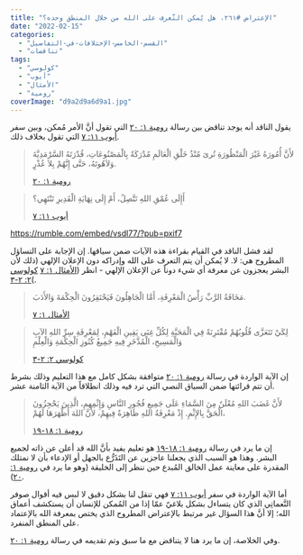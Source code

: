```yaml
---
title: "الإعتراض #٢٦١، هل يُمكن التَّعرف على الله من خلال المنطق وحده؟"
date: "2022-02-15"
categories: 
  - "القسم-الخامس-الإختلافات-في-التفاصيل"
  - "تناقضات"
tags: 
  - "كولوسي"
  - "أيوب"
  - "الأمثال"
  - "رومية"
coverImage: "d9a2d9a6d9a1.jpg"
---
```


يقول الناقد أنه يوجد تناقض بين رسالة [رومية ١: ٢٠](https://my.bible.com/bible/101/ROM.1.20) التي تقول أنَّ الأمر مُمكن، وبين سفر [أيوب ١١: ٧](https://my.bible.com/bible/101/JOB.11.7) التي تقول بخلاف ذلك.

> لأَنَّ أُمُورَهُ غَيْرَ الْمَنْظُورَةِ تُرىَ مُنْذُ خَلْقِ الْعَالَمِ مُدْرَكَةً بِالْمَصْنُوعَاتِ، قُدْرَتَهُ السَّرْمَدِيَّةَ وَلاَهُوتَهُ، حَتَّى إِنَّهُمْ بِلاَ عُذْرٍ.
> 
> [رومية ١: ٢٠](https://my.bible.com/bible/101/ROM.1.20)

> أَإِلَى عُمْقِ اللهِ تَتَّصِلُ، أَمْ إِلَى نِهَايَةِ الْقَدِيرِ تَنْتَهِي؟
> 
> [أيوب ١١: ٧](https://my.bible.com/bible/101/JOB.11.7)

https://rumble.com/embed/vsdl77/?pub=pxif7

لقد فشل الناقد في القيام بقراءة هذه الآيات ضمن سياقها. إن الإجابة على التساؤل المطروح هي: لا. لا يُمكن أن يتم التعرف على الله وإدراكه دون الإعلان الإلهي (ذلك لأن البشر يعجزون عن معرفة أي شيء دوناً عن الإعلان الإلهي - انظر ([الأمثال ١: ٧](https://my.bible.com/bible/101/PRO.1.7) [كولوسي ٢: ٢-٣](https://my.bible.com/bible/101/COL.2.2-3)(.

> مَخَافَةُ الرَّبِّ رَأْسُ الْمَعْرِفَةِ، أَمَّا الْجَاهِلُونَ فَيَحْتَقِرُونَ الْحِكْمَةَ وَالأَدَبَ.
> 
> [الأمثال ١: ٧](https://my.bible.com/bible/101/PRO.1.7)

> لِكَيْ تَتَعَزَّى قُلُوبُهُمْ مُقْتَرِنَةً فِي الْمَحَبَّةِ لِكُلِّ غِنَى يَقِينِ الْفَهْمِ، لِمَعْرِفَةِ سِرِّ اللهِ الآبِ وَالْمَسِيحِ، الْمُذَّخَرِ فِيهِ جَمِيعُ كُنُوزِ الْحِكْمَةِ وَالْعِلْمِ
> 
> [كولوسي ٢: ٢-٣](https://my.bible.com/bible/101/COL.2.2-3)

إن الآية الواردة في رسالة [رومية ١: ٢٠](https://my.bible.com/bible/101/ROM.1.20) متوافقة بشكل كامل مع هذا التعليم وذلك بشرط أن تتم قرائتها ضمن السياق النصي التي ترد فيه وذلك انطلاقاً من الآية الثامنة عشر.

> لأَنَّ غَضَبَ اللهِ مُعْلَنٌ مِنَ السَّمَاءِ عَلَى جَمِيعِ فُجُورِ النَّاسِ وَإِثْمِهِمِ، الَّذِينَ يَحْجِزُونَ الْحَقَّ بِالإِثْمِ. إِذْ مَعْرِفَةُ اللهِ ظَاهِرَةٌ فِيهِمْ، لأَنَّ اللهَ أَظْهَرَهَا لَهُمْ،
> 
> [رومية ١: ١٨-١٩](https://my.bible.com/bible/101/ROM.1.18-19)

إن ما يرد في رسالة [رومية ١: ١٨-١٩](https://my.bible.com/bible/101/ROM.1.18-19) هو تعليم يفيد بأنَّ الله قد أعلن عن ذاته لجميع البشر. وهذا هو السبب الذي يجعلنا عاجزين عن التَذَرُّع بالجهل أو الإدعاء بأن لا نمتلك المقدرة على معاينة عمل الخالق المُبدع حين ننظر إلى الخليقة (وهو ما يرد في [رومية ١: ٢٠](https://my.bible.com/bible/101/ROM.1.20)).

أما الآية الواردة في سفر [أيوب ١١: ٧](https://my.bible.com/bible/101/JOB.11.7) فهي تنقل لنا بشكل دقيق لا لبس فيه أقوال صوفر النَّعماتِي الذي كان يتساءل بشكل بلاغيّ عمّا إذا من المُمكن للإنسان أن يستكشف أعماق الله؛ إلا أنَّ هذا السؤال غير مرتبط بالإعتراض المطروح الذي يختص بمعرفة الله بالإعتماد على المنطق المنفرد.

وفي الخلاصة، إن ما يرد هنا لا يتناقض مع ما سبق وتم تقديمه في رسالة [رومية ١: ٢٠](https://my.bible.com/bible/101/ROM.1.20).
